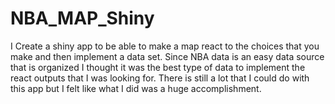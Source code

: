 # NBA_MAP_Shiny

I Create a shiny app to be able to make a map react to the choices that you make and then implement a data set. Since NBA data is an easy data source that is organized I thought it was the best type of data to implement the react outputs that I was looking for. There is still a lot that I could do with this app but I felt like what I did was a huge accomplishment.
